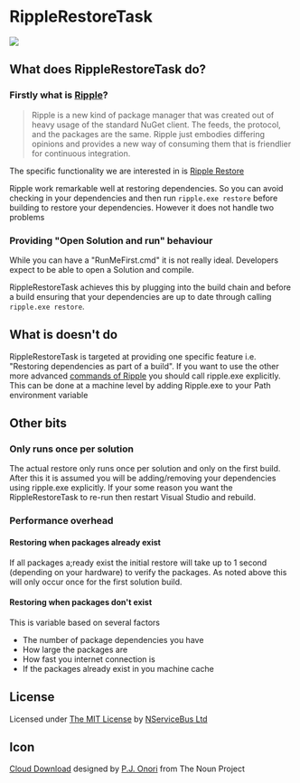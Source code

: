 RippleRestoreTask
=================

![](https://raw.github.com/Particular/RippleRestoreTask/master/Icons/package_icon.png)

## What does RippleRestoreTask do? 

### Firstly what is [Ripple](http://darthfubumvc.github.io/ripple/ripple/)? 

> Ripple is a new kind of package manager that was created out of heavy usage of the standard NuGet client. The feeds, the protocol, and the packages are the same. Ripple just embodies differing opinions and provides a new way of consuming them that is friendlier for continuous integration.

The specific functionality we are interested in is [Ripple Restore](http://darthfubumvc.github.io/ripple/ripple/commands/restore/) 

Ripple work remarkable well at restoring dependencies. So you can avoid checking in your dependencies and then run `ripple.exe restore` before building to restore your dependencies. However it does not handle two problems 

### Providing "Open Solution and run" behaviour  

While you can have a "RunMeFirst.cmd" it is not really ideal. Developers expect to be able to open a Solution and compile.

RippleRestoreTask achieves this by plugging into the build chain and before a build ensuring that your dependencies are up to date through calling `ripple.exe restore`.

## What is doesn't do

RippleRestoreTask is targeted at providing one specific feature i.e. "Restoring dependencies as part of a build". If you want to use the other more advanced [commands of Ripple](http://darthfubumvc.github.io/ripple/ripple/commands/) you should call ripple.exe explicitly. This can be done at a machine level by adding Ripple.exe to your Path environment variable  

## Other bits


### Only runs once per solution

The actual restore only runs once per solution and only on the first build. After this it is assumed you will be adding/removing your dependencies using ripple.exe explicitly. If your some reason you want the RippleRestoreTask to re-run then restart Visual Studio and rebuild.

### Performance overhead

#### Restoring when packages already exist

If all packages a;ready exist the initial restore will take up to 1 second (depending on your hardware) to verify the packages. As noted above this will only occur once for the first solution build.    

#### Restoring when packages don't exist

This is variable based on several factors

 * The number of package dependencies you have
 * How large the packages are
 * How fast you internet connection is
 * If the packages already exist in you machine cache 

## License  

Licensed under [The MIT License](http://opensource.org/licenses/MIT) by [NServiceBus Ltd](http://www.particular.net/)

## Icon

<a href="http://thenounproject.com/noun/cloud-download/#icon-No2786" target="_blank">Cloud Download</a> designed by <a href="http://thenounproject.com/somerandomdude" target="_blank">P.J. Onori</a> from The Noun Project